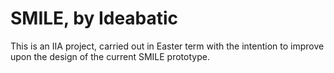 # SMILE, by Ideabatic
This is an IIA project, carried out in Easter term with the intention to improve upon the design of the current SMILE prototype.
